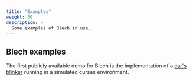 ```yaml
---
title: "Examples"
weight: 50
description: >
  Some examples of Blech in use.
---
```


## Blech examples

The first publicly available demo for Blech is the implementation of a [car's blinker](https://github.com/frameworklabs/blinker) running in a simulated curses environment.